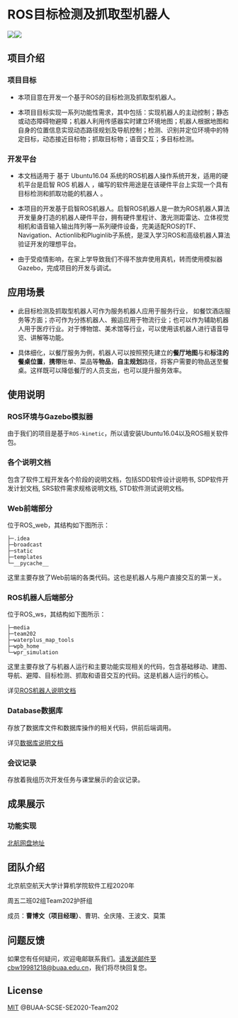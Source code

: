 

# ROS目标检测及抓取型机器人

![](https://img.shields.io/badge/version-1.01-orange.svg)![](https://img.shields.io/badge/license-MIT-Green.svg)

## 项目介绍

### 项目目标

- 本项目意在开发一个基于ROS的目标检测及抓取型机器人。


- 本项目目标实现一系列功能性需求，其中包括：实现机器人的主动控制；静态或动态障碍物避障；机器人利用传感器实时建立环境地图；机器人根据地图和自身的位置信息实现动态路径规划及导航控制；检测、识别并定位环境中的特定目标，动态接近目标物；抓取目标物；语音交互；多目标检测。


### 开发平台

- 本文档适用于 基于 Ubuntu16.04 系统的ROS机器人操作系统开发，适用的硬机平台是启智 ROS 机器人 ，编写的软件用途是在该硬件平台上实现一个具有目标检测和抓取功能的机器人 。


- 本项目的开发基于启智ROS机器人。启智ROS机器人是一款为ROS机器人算法开发量身打造的机器人硬件平台，拥有硬件里程计、激光测距雷达、立体视觉相机和语音输入输出阵列等一系列硬件设备，完美适配ROS的TF、Navigation、Actionlib和Pluginlib子系统，是深入学习ROS和高级机器人算法验证开发的理想平台。


- 由于受疫情影响，在家上学导致我们不得不放弃使用真机，转而使用模拟器Gazebo，完成项目的开发与调试。


## 应用场景

- 此目标检测及抓取型机器人可作为服务机器人应用于服务行业， 如餐饮酒店服务等方面；亦可作为分拣机器人、搬运应用于物流行业；也可以作为辅助机器人用于医疗行业。对于博物馆、美术馆等行业，可以使用该机器人进行语音导览、讲解等功能。


- 具体细化，以餐厅服务为例，机器人可以按照预先建立的**餐厅地图**与和**标注的餐桌位置**，**携带**账单、菜品等**物品**，**自主规划**路径，将客户需要的物品送至餐桌。这样既可以降低餐厅的人员支出，也可以提升服务效率。


## 使用说明

### ROS环境与Gazebo模拟器

由于我们的项目是基于`ROS-kinetic`，所以请安装Ubuntu16.04以及ROS相关软件包。

### 各个说明文档

包含了软件工程开发各个阶段的说明文档，包括SDD软件设计说明书, SDP软件开发计划文档, SRS软件需求规格说明文档, STD软件测试说明文档。

### Web前端部分

位于ROS_web，其结构如下图所示：

```
├─.idea
├─broadcast
├─static
├─templates
└─__pycache__
```

这里主要存放了Web前端的各类代码。这也是机器人与用户直接交互的第一关。

### ROS机器人后端部分

位于ROS_ws，其结构如下图所示：

```
├─media
├─team202
├─waterplus_map_tools
├─wpb_home
└─wpr_simulation
```

这里主要存放了与机器人运行和主要功能实现相关的代码，包含基础移动、建图、导航、避障、目标检测、抓取和语音交互的代码。这是机器人运行的核心。

详见[ROS机器人说明文档](./ROS_ws/README.md)

### Database数据库

存放了数据库文件和数据库操作的相关代码，供前后端调用。

详见[数据库说明文档](./database/README.md)

### 会议记录

存放着我组历次开发任务与课堂展示的会议记录。

## 成果展示

### 功能实现

[北航网盘地址](https://bhpan.buaa.edu.cn:443/link/E385686582DB9477E8316FD609B9099D)

## 团队介绍

北京航空航天大学计算机学院软件工程2020年

周五二班02组Team202护肝组

成员：**曹博文（项目经理）**、曹玥、全庆隆、王波文、莫策

## 问题反馈

如果您有任何疑问，欢迎电邮联系我们。请发送邮件至cbw19981218@buaa.edu.cn，我们将尽快回复您。

## License

[MIT](./LICENSE) @BUAA-SCSE-SE2020-Team202
